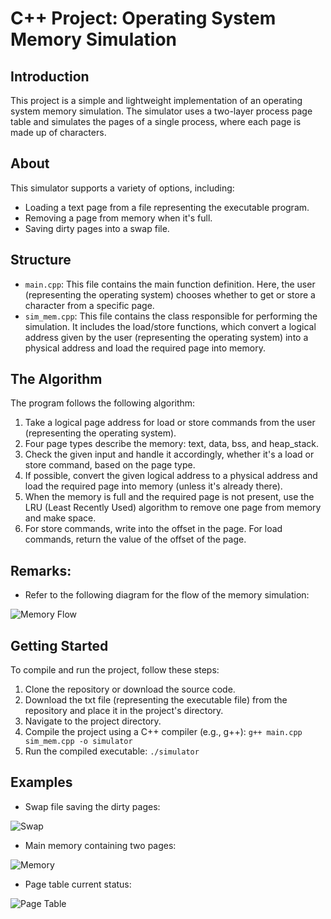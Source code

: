 # C++ Project: Operating System Memory Simulation

## Introduction

This project is a simple and lightweight implementation of an operating system memory simulation. The simulator uses a two-layer process page table and simulates the pages of a single process, where each page is made up of characters.

## About

This simulator supports a variety of options, including:

- Loading a text page from a file representing the executable program.
- Removing a page from memory when it's full.
- Saving dirty pages into a swap file.

## Structure

- `main.cpp`: This file contains the main function definition. Here, the user (representing the operating system) chooses whether to get or store a character from a specific page.
- `sim_mem.cpp`: This file contains the class responsible for performing the simulation. It includes the load/store functions, which convert a logical address given by the user (representing the operating system) into a physical address and load the required page into memory.

## The Algorithm

The program follows the following algorithm:

1. Take a logical page address for load or store commands from the user (representing the operating system).
2. Four page types describe the memory: text, data, bss, and heap_stack.
3. Check the given input and handle it accordingly, whether it's a load or store command, based on the page type.
4. If possible, convert the given logical address to a physical address and load the required page into memory (unless it's already there).
5. When the memory is full and the required page is not present, use the LRU (Least Recently Used) algorithm to remove one page from memory and make space.
6. For store commands, write into the offset in the page. For load commands, return the value of the offset of the page.

## Remarks:

- Refer to the following diagram for the flow of the memory simulation:

![Memory Flow](https://github.com/OmriNaor/Memory-Simulation/assets/106623821/af424667-2b77-4fa3-b46a-7f6154612737)

## Getting Started

To compile and run the project, follow these steps:

1. Clone the repository or download the source code.
2. Download the txt file (representing the executable file) from the repository and place it in the project's directory.
3. Navigate to the project directory.
4. Compile the project using a C++ compiler (e.g., g++): `g++ main.cpp sim_mem.cpp -o simulator`
5. Run the compiled executable: `./simulator`

## Examples

- Swap file saving the dirty pages:

![Swap](https://github.com/OmriNaor/Memory-Simulation/assets/106623821/a0c0221b-cc00-4c8f-997c-f0fca34cb0db)

- Main memory containing two pages:

![Memory](https://github.com/OmriNaor/Memory-Simulation/assets/106623821/c475aa4a-3d7e-41f9-863d-e933584208eb)

- Page table current status:

![Page Table](https://github.com/OmriNaor/Memory-Simulation/assets/106623821/517cee05-9351-4bbe-b22e-3a59b0280476)
